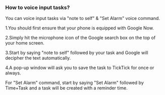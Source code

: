 ### How to voice input tasks?
You can voice input tasks via "note to self" & "Set Alarm" voice command.

1.You should first ensure that your phone is equipped with Google Now.

2.Simply hit the microphone icon of the Google search box on the top of your home screen.

3.Start by saying "note to self" followed by your task and Google will decipher the text automatically.

4.A pop-up window will ask you to save the task to TickTick for once or always.

For "Set Alarm" command, start by saying "Set Alarm" followed by Time+Task and a task will be created with a reminder time.
